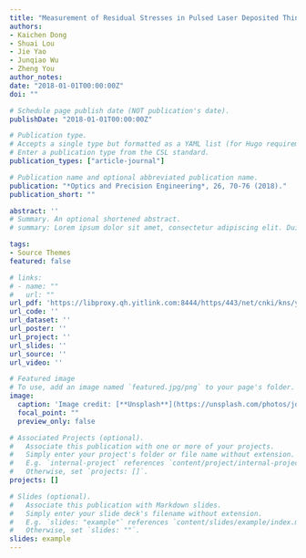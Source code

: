 ```yaml
---
title: "Measurement of Residual Stresses in Pulsed Laser Deposited Thin Films."
authors:
- Kaichen Dong
- Shuai Lou
- Jie Yao
- Junqiao Wu
- Zheng You
author_notes:
date: "2018-01-01T00:00:00Z"
doi: ""

# Schedule page publish date (NOT publication's date).
publishDate: "2018-01-01T00:00:00Z"

# Publication type.
# Accepts a single type but formatted as a YAML list (for Hugo requirements).
# Enter a publication type from the CSL standard.
publication_types: ["article-journal"]

# Publication name and optional abbreviated publication name.
publication: "*Optics and Precision Engineering*, 26, 70-76 (2018)."
publication_short: ""

abstract: ''
# Summary. An optional shortened abstract.
# summary: Lorem ipsum dolor sit amet, consectetur adipiscing elit. Duis posuere tellus ac convallis placerat. Proin tincidunt magna sed ex sollicitudin condimentum.

tags:
- Source Themes
featured: false

# links:
# - name: ""
#   url: ""
url_pdf: 'https://libproxy.qh.yitlink.com:8444/https/443/net/cnki/kns/yitlink/kcms2/article/abstract?v=fNwONIwGMRJVDPM6ajlLBPkOlBhxsLdMJEb7f6H-MQZgwCTCII9DeC6zCv89_6hgM3lm23pTPv4RibusmhZm0PD3GFkDxC__hbSwWlVDj4DuaOSSb-cn5a09h3cyKnBk8RRz-_fJsMMa0iRYhnsAoCBUHc6s9aJ-2TwJOEZPHCZ87eH_REX7pL7w0YXmTmvR&uniplatform=NZKPT&language=CHS'
url_code: ''
url_dataset: ''
url_poster: ''
url_project: ''
url_slides: ''
url_source: ''
url_video: ''

# Featured image
# To use, add an image named `featured.jpg/png` to your page's folder. 
image:
  caption: 'Image credit: [**Unsplash**](https://unsplash.com/photos/jdD8gXaTZsc)'
  focal_point: ""
  preview_only: false

# Associated Projects (optional).
#   Associate this publication with one or more of your projects.
#   Simply enter your project's folder or file name without extension.
#   E.g. `internal-project` references `content/project/internal-project/index.md`.
#   Otherwise, set `projects: []`.
projects: []

# Slides (optional).
#   Associate this publication with Markdown slides.
#   Simply enter your slide deck's filename without extension.
#   E.g. `slides: "example"` references `content/slides/example/index.md`.
#   Otherwise, set `slides: ""`.
slides: example
---
```


